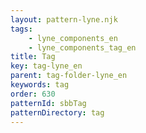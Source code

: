 ```yaml
---
layout: pattern-lyne.njk
tags: 
    - lyne_components_en
    - lyne_components_tag_en
title: Tag
key: tag-lyne_en
parent: tag-folder-lyne_en
keywords: tag
order: 630
patternId: sbbTag
patternDirectory: tag
---
```

